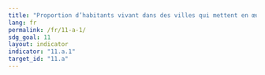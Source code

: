 ```yaml
---
title: "Proportion d’habitants vivant dans des villes qui mettent en œuvre des plans de développement urbains et régionaux tenant compte des projections démographiques et des ressources nécessaires, selon la taille de la ville"
lang: fr
permalink: /fr/11-a-1/
sdg_goal: 11
layout: indicator
indicator: "11.a.1"
target_id: "11.a"
---
```


